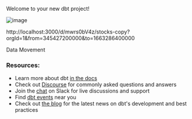 Welcome to your new dbt project!

![image](https://user-images.githubusercontent.com/56217969/193678545-2a7cefa7-a67f-4793-a6a1-a532ae297291.png)

http://localhost:3000/d/mwrs0bV4z/stocks-copy?orgId=1&from=345427200000&to=1663286400000


Data Movement


### Resources:
- Learn more about dbt [in the docs](https://docs.getdbt.com/docs/introduction)
- Check out [Discourse](https://discourse.getdbt.com/) for commonly asked questions and answers
- Join the [chat](https://community.getdbt.com/) on Slack for live discussions and support
- Find [dbt events](https://events.getdbt.com) near you
- Check out [the blog](https://blog.getdbt.com/) for the latest news on dbt's development and best practices
